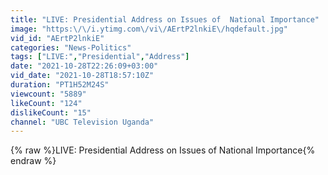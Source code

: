 ```yaml
---
title: "LIVE: Presidential Address on Issues of  National Importance"
image: "https:\/\/i.ytimg.com\/vi\/AErtP2lnkiE\/hqdefault.jpg"
vid_id: "AErtP2lnkiE"
categories: "News-Politics"
tags: ["LIVE:","Presidential","Address"]
date: "2021-10-28T22:26:09+03:00"
vid_date: "2021-10-28T18:57:10Z"
duration: "PT1H52M24S"
viewcount: "5889"
likeCount: "124"
dislikeCount: "15"
channel: "UBC Television Uganda"
---
```

{% raw %}LIVE: Presidential Address on Issues of  National Importance{% endraw %}
